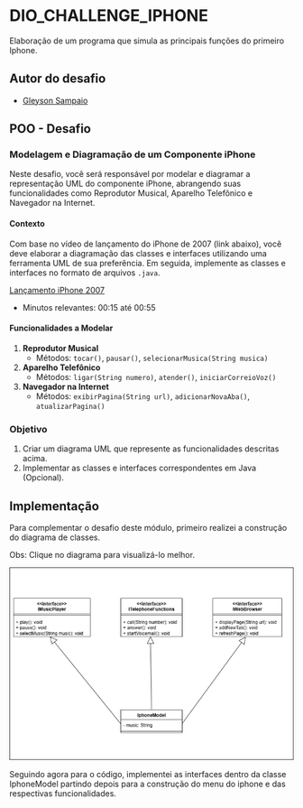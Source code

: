 # DIO_CHALLENGE_IPHONE

Elaboração de um programa que simula as principais funções do primeiro Iphone.

## Autor do desafio
- [Gleyson Sampaio](https://github.com/glysns)

## POO - Desafio

### Modelagem e Diagramação de um Componente iPhone

Neste desafio, você será responsável por modelar e diagramar a representação UML do componente iPhone, abrangendo suas funcionalidades como Reprodutor Musical, Aparelho Telefônico e Navegador na Internet.

#### Contexto
Com base no vídeo de lançamento do iPhone de 2007 (link abaixo), você deve elaborar a diagramação das classes e interfaces utilizando uma ferramenta UML de sua preferência. Em seguida, implemente as classes e interfaces no formato de arquivos `.java`.

[Lançamento iPhone 2007](https://www.youtube.com/watch?v=9ou608QQRq8)
- Minutos relevantes: 00:15 até 00:55

#### Funcionalidades a Modelar
1. **Reprodutor Musical**
   - Métodos: `tocar()`, `pausar()`, `selecionarMusica(String musica)`
2. **Aparelho Telefônico**
   - Métodos: `ligar(String numero)`, `atender()`, `iniciarCorreioVoz()`
3. **Navegador na Internet**
   - Métodos: `exibirPagina(String url)`, `adicionarNovaAba()`, `atualizarPagina()`

### Objetivo
1. Criar um diagrama UML que represente as funcionalidades descritas acima.
2. Implementar as classes e interfaces correspondentes em Java (Opcional).

## Implementação 

Para complementar o desafio deste módulo, primeiro realizei a construção do diagrama de classes.

Obs: Clique no diagrama para visualizá-lo melhor.

![diagrama](diagram/iphone_diagram.png)

Seguindo agora para o código, implementei as interfaces dentro da classe IphoneModel partindo depois para a construção do menu do iphone e das respectivas funcionalidades.

